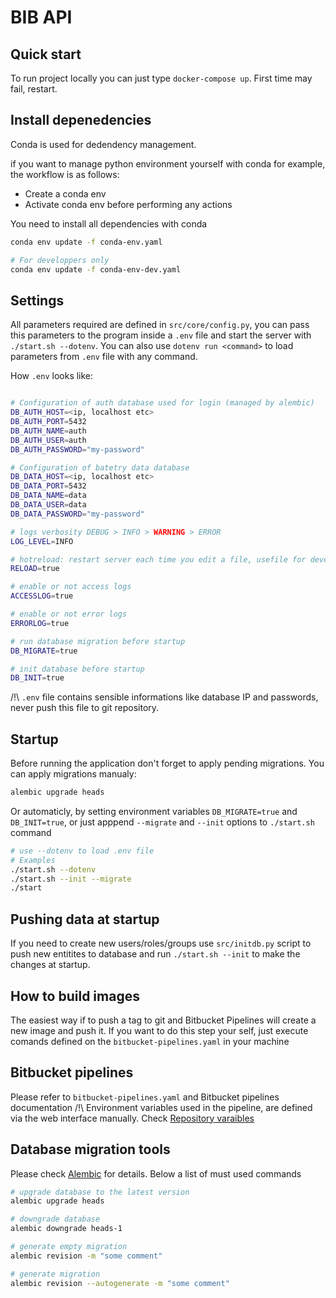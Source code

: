 # BIB API

## Quick start

To run project locally you can just type `docker-compose up`. First time may fail, restart.

## Install depenedencies

Conda is used for dedendency management.

if you want to manage python environment yourself with conda for example, the workflow is as follows:

* Create a conda env
* Activate conda env before performing any actions

You need to install all dependencies with conda

```bash
conda env update -f conda-env.yaml

# For developpers only
conda env update -f conda-env-dev.yaml
```

## Settings

All parameters required are defined in `src/core/config.py`, you can pass this parameters to the program inside a `.env` file and start the server with `./start.sh --dotenv`.
You can also use `dotenv run <command>` to load parameters from `.env` file with any command.

How `.env` looks like:

```bash

# Configuration of auth database used for login (managed by alembic)
DB_AUTH_HOST=<ip, localhost etc>
DB_AUTH_PORT=5432
DB_AUTH_NAME=auth
DB_AUTH_USER=auth
DB_AUTH_PASSWORD="my-password"

# Configuration of batetry data database
DB_DATA_HOST=<ip, localhost etc>
DB_DATA_PORT=5432
DB_DATA_NAME=data
DB_DATA_USER=data
DB_DATA_PASSWORD="my-password"

# logs verbosity DEBUG > INFO > WARNING > ERROR
LOG_LEVEL=INFO

# hotreload: restart server each time you edit a file, usefile for developpers
RELOAD=true

# enable or not access logs
ACCESSLOG=true

# enable or not error logs
ERRORLOG=true

# run database migration before startup
DB_MIGRATE=true

# init database before startup
DB_INIT=true
```

/!\ `.env` file contains sensible informations like database IP and passwords, never push this file to git repository.

## Startup

Before running the application don't forget to apply pending migrations.
You can apply migrations manualy:

```bash
alembic upgrade heads
```

Or automaticly, by setting environment variables `DB_MIGRATE=true` and `DB_INIT=true`, or just apppend `--migrate` and `--init` options to `./start.sh` command

```bash
# use --dotenv to load .env file
# Examples
./start.sh --dotenv
./start.sh --init --migrate
./start
```

## Pushing data at startup

If you need to create new users/roles/groups use `src/initdb.py` script to push new entitites to database and run `./start.sh --init` to make the changes at startup.

## How to build images

The easiest way if to push a tag to git and Bitbucket Pipelines will create a new image and push it. If you want to do this step your self, just execute comands defined on the `bitbucket-pipelines.yaml` in your machine

## Bitbucket pipelines

Please refer to `bitbucket-pipelines.yaml` and Bitbucket pipelines documentation
/!\ Environment variables used in the pipeline, are defined via the web interface manually. Check [Repository varaibles](https://support.atlassian.com/bitbucket-cloud/docs/variables-and-secrets/)

## Database migration tools

Please check [Alembic](https://alembic.sqlalchemy.org/en/latest/) for details. Below a list of must used commands

```bash
# upgrade database to the latest version
alembic upgrade heads

# downgrade database
alembic downgrade heads-1

# generate empty migration
alembic revision -m "some comment"

# generate migration
alembic revision --autogenerate -m "some comment"
```
